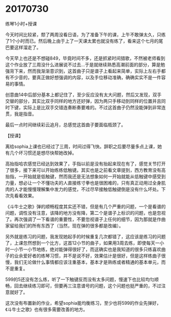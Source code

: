 # 20170730

练琴1小时+授课

今天时间比较紧，颓了两周没看日语，为了准备下午的课，上午不敢弹太久，只练了1个小时而已。然后晚上由于上了一天课太累也就没有练了，看来这个七月的尾巴要这样溜走了。

今天早上也还是不想碰849，毕竟时间不多，还是抓紧时间猎歌，不然被老师看到这个作业放了三周没什么进展说不过去...于是就继续熟悉高潮前面的部分，算是勉强背下来，然而我渐渐意识到，这首曲子只是谱子上看起来简单，实际上左右手都有不少音的，要真正做好想强调的内容，以及手位移动准确，确确实实不是一件容易的事情。

创意曲14中后部分基本上都记住了，至少反应没有太大问题，然后又发现，双手交替的部分，其实比双手同样的地方还好弹，因为两只手移动到同样的位置并且同时下键，实际上是比双手交错连奏断奏要难的。不过这首曲子仍然没能弹到非常连贯，我是指音。

最后一点时间继续彩云追月，总感觉这首曲子要面临瓶颈了。

【授课】

离给sophia上课也已经过了三周，时间过得飞快。辞职之后要尽量多点上课，她有几个坏习惯还是想尽快帮她改掉。

高抬指哈农感觉已经达到效果了，手指以前是没有抬起来现在有了，感觉关节打开了很多，接下来可以开始练练低触键。其实也是之前看文章提到，西方教育没有高抬指，一开始就是低触键，然而我还是无法想象如何一开始就能从低触键中感受到力量，想必让一个不懂功夫的人直接练寸拳也是很困难的，只有真正动用过全身肌肉的人才能慢慢理解集中发力的感觉，不过尽早接触低触键倒是没有什么坏处。下次先看看效果。

《斗牛士之歌》弹的顺畅程度其实还不错，但是有几个严重的问题，一个是看谱的问题，调性没有注意，该降的地方没有降，第二个是谱子上标识的问题，也是忽视了。再次强调了一下看谱的重要性，不要忽视谱子上任何的细节，因为那就是作曲家留给我们的所有东西了（当然，现在弹的很多都是改编）。

另外就是练习的问题，我发现她起手的时候重复几次都错了，这应该是练习的问题了，上课忽然想到一个比方，这首12小节的曲子，如果用3周去练，即使每天一小时一小节一小节地练，绝对能弹得很好了，而这确实也是我知道的很多只练喜欢曲子的业余爱好者的练琴习惯，并不是说不好，效果估计是很好，但是这样练曲子很慢，我们无论做什么事情都应该注重基本，基本才是熟练或者精通的基本单元，而不是重复。

599的5还没有怎么练，听了一下触键反而没有太多问题，慢速下也比较均匀顺畅，回去继续练习即可，但要再三注意谱号的问题，这个问题也挺严重的，不过注意就好了。

这次没有布置新的作业，希望sophia能均衡练习，至少也将599的作业先弹好，《斗牛士之歌》也有很多需要改善的地方。
